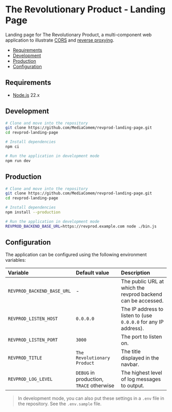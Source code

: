 # The Revolutionary Product - Landing Page

Landing page for The Revolutionary Product, a multi-component web application to
illustrate [CORS](https://en.wikipedia.org/wiki/Cross-origin_resource_sharing)
and [reverse proxying](https://en.wikipedia.org/wiki/Reverse_proxy).

<!-- START doctoc generated TOC please keep comment here to allow auto update -->
<!-- DON'T EDIT THIS SECTION, INSTEAD RE-RUN doctoc TO UPDATE -->
<!-- END doctoc generated TOC please keep comment here to allow auto update -->

- [Requirements](#requirements)
- [Development](#development)
- [Production](#production)
- [Configuration](#configuration)

<!-- END doctoc generated TOC please keep comment here to allow auto update -->

## Requirements

- [Node.js][node] 22.x

## Development

```bash
# Clone and move into the repository
git clone https://github.com/MediaComem/revprod-landing-page.git
cd revprod-landing-page

# Install dependencies
npm ci

# Run the application in development mode
npm run dev
```

## Production

```bash
# Clone and move into the repository
git clone https://github.com/MediaComem/revprod-landing-page.git
cd revprod-landing-page

# Install dependencies
npm install --production

# Run the application in development mode
REVPROD_BACKEND_BASE_URL=https://revprod.example.com node ./bin.js
```

## Configuration

The application can be configured using the following environment variables:

| Variable                   | Default value                            | Description                                                     |
| :------------------------- | :--------------------------------------- | :-------------------------------------------------------------- |
| `REVPROD_BACKEND_BASE_URL` | -                                        | The public URL at which the revprod backend can be accessed.    |
| `REVPROD_LISTEN_HOST`      | `0.0.0.0`                                | The IP address to listen to (use `0.0.0.0` for any IP address). |
| `REVPROD_LISTEN_PORT`      | `3000`                                   | The port to listen on.                                          |
| `REVPROD_TITLE`            | `The Revolutionary Product`              | The title displayed in the navbar.                              |
| `REVPROD_LOG_LEVEL`        | `DEBUG` in production, `TRACE` otherwise | The highest level of log messages to output.                    |

> In development mode, you can also put these settings in a `.env` file in the
> repository. See the `.env.sample` file.

[cors]: https://developer.mozilla.org/en-US/docs/Web/HTTP/CORS
[node]: https://nodejs.org
